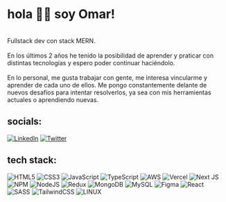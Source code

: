 # hola 👋🏻 soy Omar!
<br>Fullstack dev con stack MERN.<br><br>En los últimos 2 años he tenido la posibilidad de aprender y praticar con distintas tecnologías y espero poder continuar haciéndolo.<br><br>En lo personal, me gusta trabajar con gente, me interesa vincularme y aprender de cada uno de ellos. Me pongo constantemente delante de nuevos desafíos para intentar resolverlos, ya sea con mis herramientas actuales o aprendiendo nuevas.


## socials:
[![LinkedIn](https://img.shields.io/badge/LinkedIn-%230077B5.svg?logo=linkedin&logoColor=white)](https://www.linkedin.com/in/omar-perezr) [![Twitter](https://img.shields.io/badge/Twitter-%231DA1F2.svg?logo=Twitter&logoColor=white)](https://twitter.com/@Alpha8333) 

## tech stack:
![HTML5](https://img.shields.io/badge/html5-%23E34F26.svg?style=plastic&logo=html5&logoColor=white) ![CSS3](https://img.shields.io/badge/css3-%231572B6.svg?style=plastic&logo=css3&logoColor=white) ![JavaScript](https://img.shields.io/badge/javascript-%23323330.svg?style=plastic&logo=javascript&logoColor=%23F7DF1E) ![TypeScript](https://img.shields.io/badge/typescript-%23007ACC.svg?style=plastic&logo=typescript&logoColor=white) ![AWS](https://img.shields.io/badge/AWS-%23FF9900.svg?style=plastic&logo=amazon-aws&logoColor=white) ![Vercel](https://img.shields.io/badge/vercel-%23000000.svg?style=plastic&logo=vercel&logoColor=white)  ![Next JS](https://img.shields.io/badge/Next-black?style=plastic&logo=next.js&logoColor=white) ![NPM](https://img.shields.io/badge/NPM-%23CB3837.svg?style=plastic&logo=npm&logoColor=white) ![NodeJS](https://img.shields.io/badge/node.js-6DA55F?style=plastic&logo=node.js&logoColor=white) ![Redux](https://img.shields.io/badge/redux-%23593d88.svg?style=plastic&logo=redux&logoColor=white) ![MongoDB](https://img.shields.io/badge/MongoDB-%234ea94b.svg?style=plastic&logo=mongodb&logoColor=white) ![MySQL](https://img.shields.io/badge/mysql-%2300000f.svg?style=plastic&logo=mysql&logoColor=white) ![Figma](https://img.shields.io/badge/figma-%23F24E1E.svg?style=plastic&logo=figma&logoColor=white) ![React](https://img.shields.io/badge/react-%2320232a.svg?style=plastic&logo=react&logoColor=%2361DAFB) ![SASS](https://img.shields.io/badge/SASS-hotpink.svg?style=plastic&logo=SASS&logoColor=white) ![TailwindCSS](https://img.shields.io/badge/tailwindcss-%2338B2AC.svg?style=plastic&logo=tailwind-css&logoColor=white) ![LINUX](https://img.shields.io/badge/Linux-FCC624?style=plastic&logo=linux&logoColor=black)
